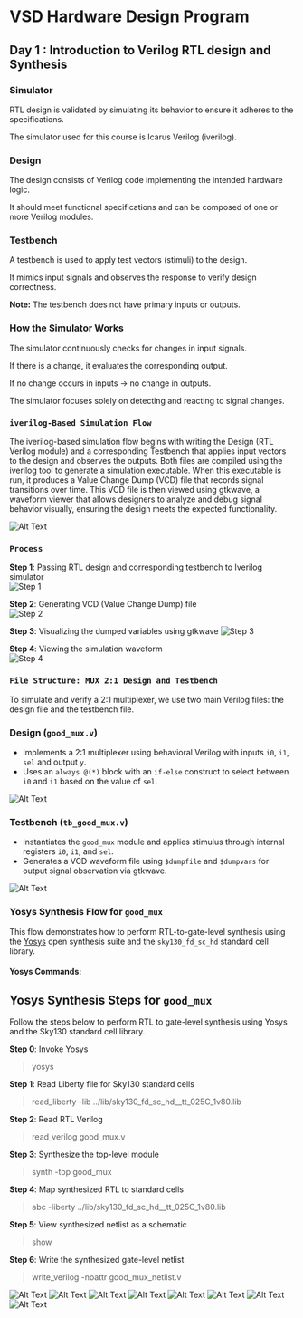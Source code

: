 # VSD Hardware Design Program

## Day 1 : Introduction to Verilog RTL design and Synthesis

### Simulator
RTL design is validated by simulating its behavior to ensure it adheres to the specifications.

The simulator used for this course is Icarus Verilog (iverilog).

### Design
The design consists of Verilog code implementing the intended hardware logic.

It should meet functional specifications and can be composed of one or more Verilog modules.

### Testbench
A testbench is used to apply test vectors (stimuli) to the design.

It mimics input signals and observes the response to verify design correctness.

<strong>Note:</strong> The testbench does not have primary inputs or outputs.

### How the Simulator Works
The simulator continuously checks for changes in input signals.

If there is a change, it evaluates the corresponding output.

If no change occurs in inputs → no change in outputs.

The simulator focuses solely on detecting and reacting to signal changes.

### `iverilog-Based Simulation Flow`

The iverilog-based simulation flow begins with writing the Design (RTL Verilog module) and a corresponding Testbench that applies input vectors to the design and observes the outputs. Both files are compiled using the iverilog tool to generate a simulation executable. When this executable is run, it produces a Value Change Dump (VCD) file that records signal transitions over time. This VCD file is then viewed using gtkwave, a waveform viewer that allows designers to analyze and debug signal behavior visually, ensuring the design meets the expected functionality.

![Alt Text](Images/Iverilog_based_simulation_flow.png)

### `Process`

**Step 1**: Passing RTL design and corresponding testbench to Iverilog simulator  
![Step 1](Images/1.png)

**Step 2**: Generating VCD (Value Change Dump) file  
![Step 2](Images/2.png)

**Step 3**: Visualizing the dumped variables using gtkwave
![Step 3](Images/3.png)

**Step 4**: Viewing the simulation waveform  
![Step 4](Images/4.png)


### `File Structure: MUX 2:1 Design and Testbench`

To simulate and verify a 2:1 multiplexer, we use two main Verilog files: the design file and the testbench file.

### Design (`good_mux.v`)
- Implements a 2:1 multiplexer using behavioral Verilog with inputs `i0`, `i1`, `sel` and output `y`.
- Uses an `always @(*)` block with an `if-else` construct to select between `i0` and `i1` based on the value of `sel`.
  
![Alt Text](Images/good_mux.png)

### Testbench (`tb_good_mux.v`)
- Instantiates the `good_mux` module and applies stimulus through internal registers `i0`, `i1`, and `sel`.
- Generates a VCD waveform file using `$dumpfile` and `$dumpvars` for output signal observation via gtkwave.

![Alt Text](Images/tb_good_mux.png)


### Yosys Synthesis Flow for `good_mux`

This flow demonstrates how to perform RTL-to-gate-level synthesis using the [Yosys](https://github.com/YosysHQ/yosys) open synthesis suite and the `sky130_fd_sc_hd` standard cell library.


#### Yosys Commands:
## Yosys Synthesis Steps for `good_mux`

Follow the steps below to perform RTL to gate-level synthesis using Yosys and the Sky130 standard cell library.

**Step 0**: Invoke Yosys

>yosys

**Step 1**: Read Liberty file for Sky130 standard cells

>read_liberty -lib ../lib/sky130_fd_sc_hd__tt_025C_1v80.lib

**Step 2**: Read RTL Verilog

>read_verilog good_mux.v

**Step 3**: Synthesize the top-level module

>synth -top good_mux

**Step 4**: Map synthesized RTL to standard cells

>abc -liberty ../lib/sky130_fd_sc_hd__tt_025C_1v80.lib

**Step 5**: View synthesized netlist as a schematic

>show

**Step 6**: Write the synthesized gate-level netlist

>write_verilog -noattr good_mux_netlist.v

![Alt Text](Images/5.png)
![Alt Text](Images/6.png)
![Alt Text](Images/7.png)
![Alt Text](Images/8.png)
![Alt Text](Images/9.png)
![Alt Text](Images/10.png)
![Alt Text](Images/11.png)
![Alt Text](Images/12.png)


